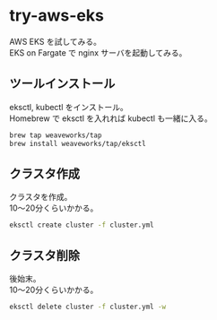 # try-aws-eks

AWS EKS を試してみる。  
EKS on Fargate で nginx サーバを起動してみる。  

## ツールインストール

eksctl, kubectl をインストール。  
Homebrew で eksctl を入れれば kubectl も一緒に入る。  

```sh
brew tap weaveworks/tap
brew install weaveworks/tap/eksctl
```

## クラスタ作成

クラスタを作成。  
10〜20分くらいかかる。  

```sh
eksctl create cluster -f cluster.yml
```

## クラスタ削除

後始末。  
10〜20分くらいかかる。  

```sh
eksctl delete cluster -f cluster.yml -w
```
